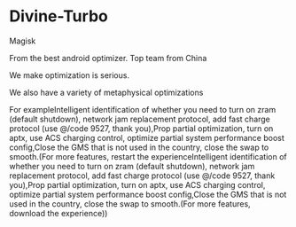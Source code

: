 # Divine-Turbo
Magisk

From the best android optimizer.
Top team from China

We make optimization is serious.

We also have a variety of metaphysical optimizations

For exampleIntelligent identification of whether you need to turn on zram (default shutdown), network jam replacement protocol, add fast charge protocol (use @/code 9527, thank you),Prop partial optimization, turn on aptx, use ACS charging control, optimize partial system performance boost config,Close the GMS that is not used in the country, close the swap to smooth.(For more features, restart the experienceIntelligent identification of whether you need to turn on zram (default shutdown), network jam replacement protocol, add fast charge protocol (use @/code 9527, thank you),Prop partial optimization, turn on aptx, use ACS charging control, optimize partial system performance boost config,Close the GMS that is not used in the country, close the swap to smooth.(For more features, download the experience))

